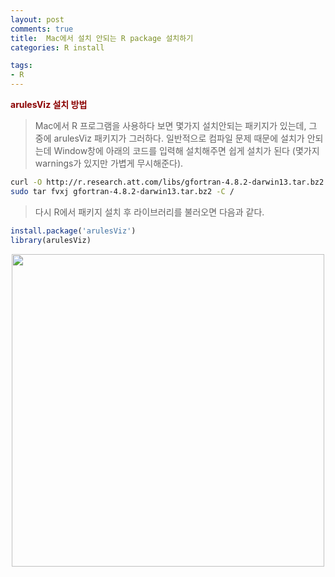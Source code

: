 ```yaml
---
layout: post
comments: true
title:  Mac에서 설치 안되는 R package 설치하기 
categories: R install

tags:
- R
---
```




**<span style='color:DarkRed'>arulesViz 설치 방법</span>**

> Mac에서 R 프로그램을 사용하다 보면 몇가지 설치안되는 패키지가 있는데, 그 중에 arulesViz 패키지가 그러하다. 일반적으로 컴파일 문제 때문에 설치가 안되는데 Window창에 아래의 코드를 입력해 설치해주면 쉽게 설치가 된다 (몇가지 warnings가 있지만 가볍게 무시해준다).



```bash
curl -O http://r.research.att.com/libs/gfortran-4.8.2-darwin13.tar.bz2
sudo tar fvxj gfortran-4.8.2-darwin13.tar.bz2 -C /
```
> 다시 R에서 패키지 설치 후 라이브러리를 불러오면 다음과 같다.

```R
install.package('arulesViz')
library(arulesViz)
```

<p align="center"><img width="500" height="auto" src="https://i.imgur.com/XdftV6F.png"></p>